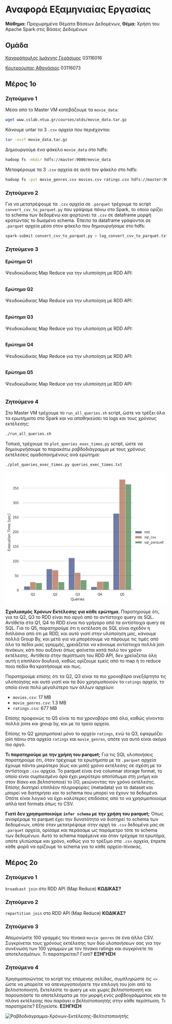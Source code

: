 # Αναφορά Εξαμηνιαίας Εργασίας
**Μάθημα:** Προχωρημένα Θέματα Βάσεων Δεδομένων,
**Θέμα:** Χρήση του Apache Spark στις Βάσεις Δεδομένων

## Ομάδα

[Καναρόπουλος Ιωάννης Γεράσιμος](https://github.com/giannis-k) 03116016

[Κουτρούμπας Αθανάσιος](https://github.com/thanoskoutr) 03116073

## Μέρος 1ο

### Ζητούμενο 1
Μέσα από το Master VM κατεβάζουμε τα `movie_data`:
```bash
wget www.cslab.ntua.gr/courses/atds/movie_data.tar.gz
```

Κάνουμε untar τα 3 `.csv` αρχεία που περιέχονται:
```bash
tar -xvzf movie_data.tar.gz
```

Δημιουργούμε ένα φάκελο `movie_data` στο hdfs:
```bash
hadoop fs -mkdir hdfs://master:9000/movie_data
```

Μεταφέρουμε τα 3 `.csv` αρχεία σε αυτό τον φάκελο στο hdfs:
```bash
hadoop fs -put movie_genres.csv movies.csv ratings.csv hdfs://master:9000/movie_data
```

### Ζητούμενο 2
Για να μετατρέψουμε τα `.csv` αρχεία σε `.parquet` τρέχουμε το script `convert_csv_to_parquet.py` που γράψαμε πάνω στο Spark, το οποίο ορίζει το schema των δεδομένω και φορτώνει τα `.csv` σε dataframe μορφή κρατώντας το δωσμένο schema. Έπειτα τα dataframe γράφονται σε `.parquet` αρχεία μέσα στον φάκελο που δημιουργήσαμε στο hdfs:
```bash
spark-submit convert_csv_to_parquet.py > log_convert_csv_to_parquet.txt 2>&1
```

### Ζητούμενο 3

#### Ερώτημα Q1
Ψευδοκώδικας Map Reduce για την υλοποίηση με RDD API:
```
```

#### Ερώτημα Q2
Ψευδοκώδικας Map Reduce για την υλοποίηση με RDD API:
```
```

#### Ερώτημα Q3
Ψευδοκώδικας Map Reduce για την υλοποίηση με RDD API:
```
```

#### Ερώτημα Q4
Ψευδοκώδικας Map Reduce για την υλοποίηση με RDD API:
```
```

#### Ερώτημα Q5
Ψευδοκώδικας Map Reduce για την υλοποίηση με RDD API:
```
```


### Ζητούμενο 4
Στο Master VM τρέχουμε το `run_all_queries.sh` script, ώστε να τρέξει όλα τα ερωτήματα στο Spark και να αποθηκεύσει τα logs και τους χρόνους εκτέλεσης:
```bash
./run_all_queries.sh
```
Τοπικά, τρέχουμε το `plot_queries_exec_times.py` script, ώστε να δημιουργήσουμε το παρακάτω ραβδοδιάγραμμα με τους χρόνους εκτέλεσεις ομαδοποιημένους ανά ερώτημα:
```bash
./plot_queries_exec_times.py queries_exec_times.txt
```

![Ραβδοδιάγραμμα-Χρόνων-Εκτέλεσης-Ερωτημάτων](src/queries_exec_times.png)

**Σχολιασμός Χρόνων Εκτέλεσης για κάθε ερώτημα.**
Παρατηρούμε ότι, για τα Q2, Q3 το RDD είναι πιο αργό από το αντίστοιχο query σε SQL. 
Αντίθετα στα Q1, Q4 το RDD είναι πιο γρήγορο από τα αντίστοιχα query σε SQL.
Για το Q5, παρατηρούμε ότι η εκτέλεση σε SQL είναι σχεδόν η διπλάσια από ότι με RDD, και αυτό γιατί στην υλοποίηση μας, κάνουμε πολλά Group By, και μετά για να μπορέσουμε να πάρουμε τις τιμές από όλα τα πεδία μιας γραμμής, χρειάζεται να κάνουμε αντίστοιχα πολλά join πινάκων, κάτι που αυξάνει όπως φαίνεται κατά πολύ τον χρόνο εκτέλεσης.
Αντίθετα στην περίπτωση του RDD API, δεν χρείαζεται όλη αυτή η επιπλέον δουλειά, καθώς ορίζουμε εμείς από το map ή το reduce ποια πεδία θα κρατήσουμε και πως.

Παρατηρούμε επίσης ότι τα Q2, Q3 είναι τα πιο χρονοβόρα ανεξάρτητα τις υλοποίησης και αυτό γιατί και τα δύο χρησιμοποιούν το `ratings` αρχείο, το οποίο είναι πολύ μεγαλύτερο των άλλων αρχείων:
- `movies.csv`: 17 MB
- `movie_genres.csv`: 1.3 MB
- `ratings.csv`: 677 MB

Επίσης προφανώς το Q5 είναι το πιο χρονοβόρο από όλα, καθώς γίνονται πολλά joins και group by, και με τα τρεία αρχεία.

Επίσης το Q2 χρησιμοποιεί μόνο το αρχείο `ratings`, ενώ το Q3, εφαρμόζει join πάνω στα αρχεία `ratings` και `movie_genres`, οπότε για αυτό είναι ακόμα πιο αργό.


**Τι παρατηρούμε με την χρήση του parquet;**
Για τις SQL υλοποιήσεις παρατηρούμε ότι, όταν τρέχουμε τα ερωτήματα με τα `.parquet` αρχεία έχουμε πάντα μικρότερο (έως και μισό) χρόνο εκτέλεσης σε σχέση με τα αντίστοιχα `.csv` αρχεία.
Το parquet είναι ένα columnar storage format, το οποίο είναι συμπιεσμένο άρα έχει μικρότερο αποτύπωμα στη μνήμη και στον δίσκο και βελτιστοποιεί το I/O, μειώνοντας τον χρόνο εκτέλεσης.
Επίσης διατηρεί επιπλέον πληροφορίες (metadata) για το dataset και μπορεί να διατηρήσει και το schema που μπορεί να έχουν τα δεδομένα. Οπότε είναι λογικό να έχει καλύτερες επιδόσεις από το να χρησιμοποιούμε απλά text formats όπως το CSV.


**Γιατί δεν χρησιμοποιούμε `infer schema` με την χρήση του parquet;**
Όπως αναφέραμε το parquet έχει την δυνατότητα να διατηρεί το schema των δεδομένων, οπότε όταν μετατρέψαμε στην αρχή τα `.csv` δεδομένα μας σε `.parquet` αρχεία, ορίσαμε και περάσαμε ως παράμετρο τότε το schema των δεδομένων. Αυτό το schema παρέμεινε και όταν τρέχαμε τα ερωτήμα, οπότε γλιτώσαμε και χρόνο, καθώς για το τρέξιμο στα `.csv` αρχεία, έπρεπε κάθε φορά να ορίζουμε το schema για το κάθε αρχείο-πίνακας.


## Μέρος 2o

### Ζητούμενο 1
`broadcast join` στο RDD API (Map Reduce)
**ΚΩΔΙΚΑΣ?**
### Ζητούμενο 2
`repartition join` στο RDD API (Map Reduce)
**ΚΩΔΙΚΑΣ?**
### Ζητούμενο 3
Απομονώστε 100 γραμμές του πίνακα `movie genres` σε ένα άλλο CSV. 
Συγκρίνεται τους χρόνους εκτέλεσης των δύο υλοποιήσεων σας για την συνένωση των 100 γραμμών με τον πίνακα ratings και συγκρίνετε τα αποτελεσμάτων.
Τι παρατηρείται? Γιατί?
**ΕΞΗΓΗΣΗ**

### Ζητούμενο 4
Χρησιμοποιώντας το script της επόμενης σελίδας, συμπληρώστε τις `<>` ώστε να μπορείτε να απενεργοποιήσετε την επιλογή του join από το βελτιστοποιητή. Εκτελέστε το query με και χωρίς βελτιστοποιητή και παρουσιάστε τα αποτελέσματα με την μορφή ενός ραβδογράμματος και το πλάνο εκτέλεσης που παράγει ο βελτιστοποιητής στην κάθε περίπτωση.
Τι παρατηρείτε? Εξηγείστε.
**ΕΞΗΓΗΣΗ**

![Ραβδοδιάγραμμα-Χρόνων-Εκτέλεσης-Βελτιστοποιητής]()